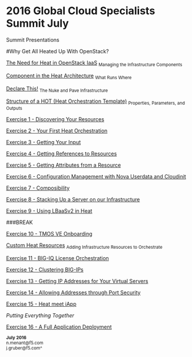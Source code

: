 # 2016 Global Cloud Specialists Summit July

Summit Presentations


#Why Get All Heated Up With OpenStack?

[The Need for Heat in OpenStack IaaS](./Heat/02_Need_For_Heat.md)
<sub>Managing the Infrastructure Components</sub>

[Component in the Heat Architecture](./Heat/03_Heat_Components.md)
<sub>What Runs Where</sub>

[Declare This!](./Heat/04_Declarative_Orchestration.md)
<sub>The Nuke and Pave Infrastructure</sub>

[Structure of a HOT (Heat Orchestration Template)](./Heat/05_HOT_Structure.md)
<sub>Properties, Parameters, and Outputs</sub>


[Exercise 1 - Discovering Your Resources](./Heat/06_Exercise_1.md)

[Exercise 2 - Your First Heat Orchestration](./Heat/07_Exercise_2.md)

[Exercise 3 - Getting Your Input](./Heat/08_Exercise_3.md)

[Exercise 4 - Getting References to Resources](./Heat/09_Exercise_4.md)

[Exercise 5 - Getting Attributes from a Resource](./Heat/10_Exercise_5.md)

[Exercise 6 - Configuration Management with Nova Userdata and Cloudinit](./Heat/11_Exercise_6.md)

[Exercise 7 - Composibility](./Heat/12_Exercise_7.md)

[Exercise 8 - Stacking Up a Server on our Infrastructure](./Heat/13_Exercise_8.md)

[Exercise 9 - Using LBaaSv2 in Heat](./Heat/14_Exercise_9.md)

###BREAK

[Exercise 10 - TMOS VE Onboarding](./Heat/15_Exercise_10.md)

[Custom Heat Resources](./Heat/16_Custom_Heat_Resources.md)
<sub>Adding Infrastructure Resources to Orchestrate</sub>

[Exercise 11 - BIG-IQ License Orchestration](./Heat/17_Exercise_11.md)

[Exercise 12 - Clustering BIG-IPs](./Heat/18_Exercise_12.md)

[Exercise 13 - Getting IP Addresses for Your Virtual Servers](./Heat/19_Exercise_13.md)

[Exercise 14 - Allowing Addresses through Port Security](./Heat/20_Exercise_14.md)

[Exercise 15 - Heat meet iApp](./Heat/21_Exercise_15.md)

*Putting Everything Together*

[Exercise 16 - A Full Application Deployment](./Heat/22_Exercise_16.md)

<sup>
<b>July 2016</b></br>
n.menant@f5.com</br>
j.gruber@f5.com^
</sup>
